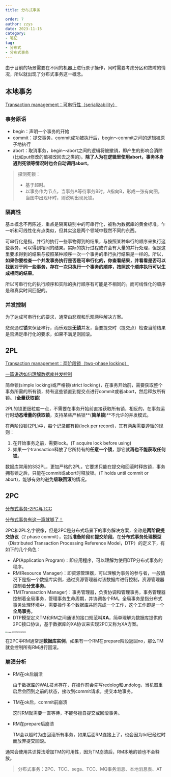 ```yaml
---
title: 分布式事务

order: 7
author: zzys
date: 2023-11-15
category:
- 笔记
tag:
- 分布式
- 分布式事务
---
```


由于目前的场景需要在不同的机器上进行原子操作，同时需要考虑分区和故障的情况，所以就出现了分布式事务这一概念。

## 本地事务

[Transaction management：可串行性（serializability）](https://zhuanlan.zhihu.com/p/57579023)

### 事务原语

- begin：声明一个事务的开始
- commit：提交事务，commit成功被执行后，begin～commit之间的逻辑被原子地执行
- abort：取消事务，begin～abort之间的逻辑将被撤销，即产生的影响会消除(比如put修改的值被改回去之类的)。**除了人为在逻辑里使用abort，事务本身遇到死锁等情况时也会自动调用abort**。

> 探测死锁：
>
> - 基于超时。
> - 以事务作为节点，当事务A等待事务B时，A指向B，形成一张有向图。当图中出现环时，则说明出现死锁。

### 隔离性

基本概念不再陈述，重点是隔离级别中的可串行化，被称为数据库的黄金标准。乍一听和可线性化有点类似，但其实这是两个领域中截然不同的东西。

可串行化是指，并行的执行一些事物得到的结果，与按照某种串行的顺序来执行这些事务，可以得到相同的结果。实际的执行过程或许会有大量的并行处理，但是这里要求得到的结果与按照某种顺序一次一个事务的串行执行结果是一样的。所以，**如果你要检查一个并发事务执行是否是可串行化的，你查看结果，并看看是否可以找到对于同一些事务，存在一次只执行一个事务的顺序，按照这个顺序执行可以生成相同的结果**。

所以可串行化的执行顺序和实际的执行顺序有可能是不相同的。而可线性化的顺序是和真实时间匹配的。

### 并发控制

为了达成可串行化的要求，通常由悲观和乐观两种解决方案。

悲观通过**锁**来保证串行，而乐观是**无锁**并发，当要提交时（提交点）检查当前结果是否满足串行化的要求，如果不满足则回滚。

## 2PL

[Transaction management：两阶段锁（two-phase locking）](https://zhuanlan.zhihu.com/p/59535337)

[一篇讲透如何理解数据库并发控制](https://zhuanlan.zhihu.com/p/133823461)

简单锁(simple locking)或严格锁(strict locking)，在事务开始前，需要获取整个事务所需的所有锁，持有这些锁直到提交点进行commit或者abort，然后释放所有锁。（**全量获取锁**）

2PL的锁更细粒度一点，不需要在事务开始前直接获取所有锁，相反的，在事务运行时**动态增量的获取锁**，支持某些严格锁**(**简单锁**)**不允许的并发模式。

 在两阶段锁(2PL)中，每个记录都有锁(lock per record)，其有两条需要遵循的规则：

1. 在开始事务之前，需要lock。(T acquire lock before using)
2. 如果一个transaction释放了它所持有的**任意一个锁**，那它就**再也不能获取任何锁**。

数据库常用的SS2PL，更加严格的2PL，它要求只能在提交和回滚时释放锁，事务拥有锁之后，只能在commit或abort时释放锁。(T holds until commit or abort)，能够有效的避免**级联回滚**的情况。

## 2PC

[分布式事务-2PC与TCC ](https://zhuanlan.zhihu.com/p/419829407)

[分布式事务有这一篇就够了！](https://zhuanlan.zhihu.com/p/263555694)

2PC和2PL名字很像，但是2PC是分布式场景下的事务解决方案，全称是**两阶段提交协议**（2 phase commit），包括**准备阶段**和**提交阶段**。在**分布式事务处理模型**（Distributed Transaction Processing Reference Model，DTP）的定义下，有如下的几个角色：

- AP(Application Program)：即应用程序，可以理解为使用DTP分布式事务的程序。
- RM(Resource Manager)：即资源管理器，可以理解为事务的参与者，一般情况下是指一个数据库实例，通过资源管理器对该数据库进行控制，资源管理器控制着**分支事务**。
- TM(Transaction Manager)：事务管理器，负责协调和管理事务，事务管理器控制着全局事务，管理事务生命周期，并协调各个RM。全局事务是指分布式事务处理环境中，需要操作多个数据库共同完成一个工作，这个工作即是一个**全局事务**。
- DTP模型定义TM和RM之间通讯的接口规范叫**XA**，简单理解为数据库提供的2PC接口协议，基于数据库的XA协议来实现2PC又称为XA方案。

<img src="https://blog-zzys.oss-cn-beijing.aliyuncs.com/articles/314c21a152c257e07d2588f33382cba2.png" alt="image-20231116120325605" style="zoom:33%;" />

在2PC中RM通常是**数据库实例**，如果有一个RM在prepare阶段返回no，那么TM就会控制所有RM进行回滚。

### 崩溃分析

- RM在ok后崩溃

  由于数据库的WAL技术存在，在操作前会先写redolog和undolog，当机器重启后会回到之前的状态，接收到commit请求，提交本地事务。

- TM在ok后，commit前崩溃

  这时RM就需要一直等待，不能够擅自提交或回滚事务。

- RM在prepare后崩溃

  TM会以超时为由回滚所有事务，如果后面RM连接上了，也会因为tid已经过时而放弃提交回滚。

通常会使用共识算法增加TM的可用性，因为TM崩溃后，RM本地的锁也不会释放。

>分布式事务：2PC、TCC、sega、TCC、MQ事务消息、本地消息表、AT